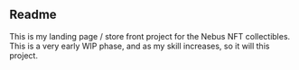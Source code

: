 ## Readme

This is my landing page / store front project for the Nebus NFT collectibles.
This is a very early WIP phase, and as my skill increases, so it will this project.
